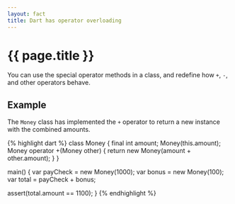 ```yaml
---
layout: fact
title: Dart has operator overloading
---
```

# {{ page.title }}

You can use the special operator methods in a class, and redefine how
`+`, `-`, and other operators behave.

## Example

The `Money` class has implemented the `+` operator to return a new instance
with the combined amounts.

{% highlight dart %}
class Money {
  final int amount;
  Money(this.amount);
  Money operator +(Money other) {
    return new Money(amount + other.amount);
  }
}

main() {
  var payCheck = new Money(1000);
  var bonus = new Money(100);
  var total = payCheck + bonus;

  assert(total.amount == 1100);
}
{% endhighlight %}